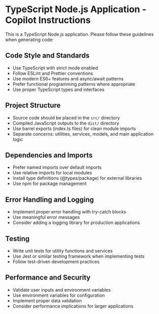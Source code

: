 <!-- Use this file to provide workspace-specific custom instructions to Copilot. For more details, visit https://code.visualstudio.com/docs/copilot/copilot-customization#_use-a-githubcopilotinstructionsmd-file -->

# TypeScript Node.js Application - Copilot Instructions

This is a TypeScript Node.js application. Please follow these guidelines when generating code:

## Code Style and Standards

- Use TypeScript with strict mode enabled
- Follow ESLint and Prettier conventions
- Use modern ES6+ features and async/await patterns
- Prefer functional programming patterns where appropriate
- Use proper TypeScript types and interfaces

## Project Structure

- Source code should be placed in the `src/` directory
- Compiled JavaScript outputs to the `dist/` directory
- Use barrel exports (index.ts files) for clean module imports
- Separate concerns: utilities, services, models, and main application logic

## Dependencies and Imports

- Prefer named imports over default imports
- Use relative imports for local modules
- Install type definitions (@types/package) for external libraries
- Use npm for package management

## Error Handling and Logging

- Implement proper error handling with try-catch blocks
- Use meaningful error messages
- Consider adding a logging library for production applications

## Testing

- Write unit tests for utility functions and services
- Use Jest or similar testing framework when implementing tests
- Follow test-driven development practices

## Performance and Security

- Validate user inputs and environment variables
- Use environment variables for configuration
- Implement proper data validation
- Consider performance implications for larger applications
